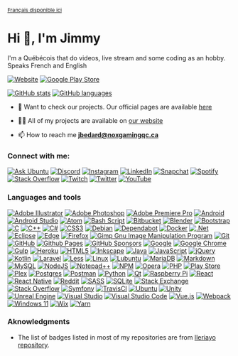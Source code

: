 <sup>[Français disponible ici](README/README_FR.md)</sup>

# Hi 👋, I'm Jimmy

I'm a Québécois that do videos, live stream and some coding as an hobby. Speaks French and English

[![Website](https://img.shields.io/website?url=https%3A%2F%2Fnoxgamingqc.ca&style=for-the-badge&labelColor=333333)](https://www.noxgamingqc.ca)
[![Google Play Store](https://img.shields.io/badge/Google%20Play%20Store-414141?style=for-the-badge&logo=google-play&&link=https%3A%2F%2Fplay.google.com%2Fstore%2Fapps%2Fdev%3Fid%3D5595986730731726399&logoColor=%23ffffff)](https://play.google.com/store/apps/dev?id=5595986730731726399)

[![GitHub stats](https://github-readme-stats.vercel.app/api?username=noxgamingqc&show_icons=true&theme=dracula&include_all_commits=true&count_private=true)](#)
[![GitHub languages](https://github-readme-stats.vercel.app/api/top-langs/?username=noxgamingqc&layout=compact&langs_count=7&theme=dracula)](#)


- 🔭 Want to check our projects. Our official pages are available [here](https://github.noxgamingqc.ca)

<!--- 🌱 I’m currently learning N/A -->

- 👨‍💻 All of my projects are available on [our website](https://www.noxgamingqc.ca/en-ca/about_us/projects)

- 📫 How to reach me **jbedard@noxgamingqc.ca**

### Connect with me:

[![Ask Ubuntu](https://img.shields.io/stackexchange/askubuntu/r/739492?style=for-the-badge&label=Ask%20Ubuntu&logo=askubuntu&logoColor=%23ffffff&labelColor=E95420&color=E95420)](https://askubuntu.com/users/739492 "Ask Ubuntu")
[![Discord](https://img.shields.io/discord/938558244924829756.svg?style=for-the-badge&logo=discord&logoColor=white&label=%20&labelColor=5865F2&color=5865F2)](https://noxgamingqc.ca/discord "Join our discord server")
[![Instagram](https://img.shields.io/badge/Instagram-%23E4405F.svg?style=for-the-badge&logo=Instagram&logoColor=white)](https://instagram.com/noxgamingqc "Instagram")
[![LinkedIn](https://img.shields.io/badge/linkedin-%230077B5.svg?style=for-the-badge&logo=linkedin&logoColor=white)](https://linkedin.com/in/noxgamingqc "LinkedIn")
[![Snapchat](https://img.shields.io/badge/Snapchat-%23FFFC00.svg?style=for-the-badge&logo=Snapchat&logoColor=white)](https://snapchat.com/add/NoxGamingQC "Snapchat")
[![Spotify](https://img.shields.io/badge/Spotify-1ED760?style=for-the-badge&logo=spotify&logoColor=white)](https://open.spotify.com/user/howlnox22607 "Spotify")
[![Stack Overflow](https://img.shields.io/stackexchange/stackoverflow/r/8650826?style=for-the-badge&label=Stack%20Overflow&logo=stackoverflow&logoColor=%23ffffff&labelColor=FE7A16&color=FE7A16)](https://stackoverflow.com/users/8650826 "Stack overflow")
[![Twitch](https://img.shields.io/twitch/status/noxgamingqc?style=for-the-badge&logo=twitch&logoColor=%23ffffff&labelColor=9146FF)](https://twitch.tv/noxgamingqc "Twitch")
[![Twitter](https://img.shields.io/badge/Twitter-%231DA1F2.svg?style=for-the-badge&logo=Twitter&logoColor=white)](https://twitter.com/noxgamingqc "Twitter")
[![YouTube](https://img.shields.io/youtube/channel/subscribers/UCytKDUapog2tnJD4XenehiQ.svg?style=for-the-badge&logo=YouTube&logoColor=white&color=E05D44&labelColor=E05D44&label=YouTube)](https://www.youtube.com/@noxgamingqc "YouTube")

### Languages and tools

[![Adobe Illustrator](https://img.shields.io/badge/-%23FF9A00.svg?style=for-the-badge&logo=adobe%20illustrator&logoColor=white)](# "Adobe Illustrator")
[![Adobe Photoshop](https://img.shields.io/badge/-%2331A8FF.svg?style=for-the-badge&logo=adobe%20photoshop&logoColor=white)](# "Adobe Photoshop")
[![Adobe Premiere Pro](https://img.shields.io/badge/-9999FF.svg?style=for-the-badge&logo=Adobe%20Premiere%20Pro&logoColor=white)](# "Adobe Premiere Pro")
[![Android](https://img.shields.io/badge/-3DDC84?style=for-the-badge&logo=android&logoColor=white)](# "Android")
[![Android Studio](https://img.shields.io/badge/-3DDC84.svg?style=for-the-badge&logo=android-studio&logoColor=white)](# "Android Studio")
[![Atom](https://img.shields.io/badge/-%2366595C.svg?style=for-the-badge&logo=atom&logoColor=white)](# "Atom")
[![Bash Script](https://img.shields.io/badge/-%23121011.svg?style=for-the-badge&logo=gnu-bash&logoColor=white)](# "Shell Script")
[![Bitbucket](https://img.shields.io/badge/-%230047B3.svg?style=for-the-badge&logo=bitbucket&logoColor=white)](# "Bitbucket")
[![Blender](https://img.shields.io/badge/-%23F5792A.svg?style=for-the-badge&logo=blender&logoColor=white)](# "Blender")
[![Bootstrap](https://img.shields.io/badge/-%238511FA.svg?style=for-the-badge&logo=bootstrap&logoColor=white)](# "Bootstrap")
[![C](https://img.shields.io/badge/-%2300599C.svg?style=for-the-badge&logo=c&logoColor=white)](# "C")
[![C++](https://img.shields.io/badge/-%2300599C.svg?style=for-the-badge&logo=c%2B%2B&logoColor=white)](# "C++")
[![C#](https://img.shields.io/badge/-%23239120.svg?style=for-the-badge&logo=c-sharp&logoColor=white)](# "C#")
[![CSS3](https://img.shields.io/badge/-%231572B6.svg?style=for-the-badge&logo=css3&logoColor=white)](# "CSS3")
[![Debian](https://img.shields.io/badge/-D70A53?style=for-the-badge&logo=debian&logoColor=white)](# "Debian")
[![Dependabot](https://img.shields.io/badge/-025E8C?style=for-the-badge&logo=dependabot&logoColor=white)](# "Dependabot")
[![Docker](https://img.shields.io/badge/-%230db7ed.svg?style=for-the-badge&logo=docker&logoColor=white)](# "Docker")
[![.Net](https://img.shields.io/badge/-5C2D91?style=for-the-badge&logo=.net&logoColor=white)](# ".Net")
[![Eclipse](https://img.shields.io/badge/-FE7A16.svg?style=for-the-badge&logo=Eclipse&logoColor=white)](# "Eclipse")
[![Edge](https://img.shields.io/badge/-0078D7?style=for-the-badge&logo=Microsoft-edge&logoColor=white)](# "Edge")
[![Firefox](https://img.shields.io/badge/-FF7139?style=for-the-badge&logo=Firefox-Browser&logoColor=white)](# "Firefox")
[![Gimp Gnu Image Manipulation Program](https://img.shields.io/badge/-657D8B?style=for-the-badge&logo=gimp&logoColor=FFFFFF)](# "Gimp Gnu Image Manipulation Program")
[![Git](https://img.shields.io/badge/-%23F05033.svg?style=for-the-badge&logo=git&logoColor=white)](# "Git")
[![GitHub](https://img.shields.io/badge/-%23121011.svg?style=for-the-badge&logo=github&logoColor=white)](# "GitHub")
[![Github Pages](https://img.shields.io/badge/-121013?style=for-the-badge&logo=github&logoColor=white)](# "Github Pages")
[![GitHub Sponsors](https://img.shields.io/badge/-%23121011.svg?style=for-the-badge&logo=github-sponsors)](# "GitHub Sponsors")
[![Google](https://img.shields.io/badge/-4285F4?style=for-the-badge&logo=google&logoColor=white)](# "Google")
[![Google Chrome](https://img.shields.io/badge/-4285F4?style=for-the-badge&logo=GoogleChrome&logoColor=white)](# "Google Chrome")
[![Gulp](https://img.shields.io/badge/-%23CF4647.svg?style=for-the-badge&logo=gulp&logoColor=white)](# "Gulp")
[![Heroku](https://img.shields.io/badge/-%23430098.svg?style=for-the-badge&logo=heroku&logoColor=white)](# "Heroku")
[![HTML5](https://img.shields.io/badge/-%23E34F26.svg?style=for-the-badge&logo=html5&logoColor=white)](# "HTML5")
[![Inkscape](https://img.shields.io/badge/-e0e0e0?style=for-the-badge&logo=inkscape&logoColor=080A13)](# "Inkscape")
[![Java](https://img.shields.io/badge/-%23ED8B00.svg?style=for-the-badge&logo=openjdk&logoColor=white)](# "Java")
[![JavaScript](https://img.shields.io/badge/-%23323330.svg?style=for-the-badge&logo=javascript&logoColor=%23F7DF1E)](# "JavaScript")
[![jQuery](https://img.shields.io/badge/-%230769AD.svg?style=for-the-badge&logo=jquery&logoColor=white)](# "jQuery")
[![Kotlin](https://img.shields.io/badge/-%237F52FF.svg?style=for-the-badge&logo=kotlin&logoColor=white)](# "Kotlin")
[![Laravel](https://img.shields.io/badge/-%23FF2D20.svg?style=for-the-badge&logo=laravel&logoColor=white)](# "Laravel")
[![Less](https://img.shields.io/badge/-2B4C80?style=for-the-badge&logo=less&logoColor=white)](# "Less")
[![Linux](https://img.shields.io/badge/-FCC624?style=for-the-badge&logo=linux&logoColor=black)](# "Linux")
[![Lubuntu](https://img.shields.io/badge/-%230065C2?style=for-the-badge&logo=lubuntu&logoColor=white)](# "Lubuntu")
[![MariaDB](https://img.shields.io/badge/-003545?style=for-the-badge&logo=mariadb&logoColor=white)](# "MariaDB")
[![Markdown](https://img.shields.io/badge/-%23000000.svg?style=for-the-badge&logo=markdown&logoColor=white)](# "Markdown")
[![MySQL](https://img.shields.io/badge/-%2300f.svg?style=for-the-badge&logo=mysql&logoColor=white)](# "MySQL")
[![NodeJS](https://img.shields.io/badge/-6DA55F?style=for-the-badge&logo=node.js&logoColor=white)](# "NodeJS")
[![Notepad++](https://img.shields.io/badge/-90E59A.svg?style=for-the-badge&logo=notepad%2b%2b&logoColor=black)](# "Notepad++")
[![NPM](https://img.shields.io/badge/-%23CB3837.svg?style=for-the-badge&logo=npm&logoColor=white)](# "NPM")
[![Opera](https://img.shields.io/badge/-FF1B2D?style=for-the-badge&logo=Opera&logoColor=white)](# "Opera")
[![PHP](https://img.shields.io/badge/-%23777BB4.svg?style=for-the-badge&logo=php&logoColor=white)](# "PHP")
[![Play Store](https://img.shields.io/badge/-414141?style=for-the-badge&logo=google-play&logoColor=white)](# "Play Store")
[![Plex](https://img.shields.io/badge/-%23E5A00D.svg?style=for-the-badge&logo=plex&logoColor=white)](# "Plex")
[![Postgres](https://img.shields.io/badge/-%23316192.svg?style=for-the-badge&logo=postgresql&logoColor=white)](# "Postgres")
[![Postman](https://img.shields.io/badge/-FF6C37?style=for-the-badge&logo=postman&logoColor=white)](# "Postman")
[![Python](https://img.shields.io/badge/-3670A0?style=for-the-badge&logo=python&logoColor=ffdd54)](# "Python")
[![Qt](https://img.shields.io/badge/-%23217346.svg?style=for-the-badge&logo=Qt&logoColor=white)](# "Qt")
[![Raspberry Pi](https://img.shields.io/badge/-B61040.svg?style=for-the-badge&logo=Raspberry-pi&logoColor=white)](# "Raspberry Pi")
[![React](https://img.shields.io/badge/-%2320232a.svg?style=for-the-badge&logo=react&logoColor=%2361DAFB)](# "React")
[![React Native](https://img.shields.io/badge/-%2320232a.svg?style=for-the-badge&logo=react&logoColor=%2361DAFB)](# "React Native")
[![Reddit](https://img.shields.io/badge/-%23FF4500.svg?style=for-the-badge&logo=Reddit&logoColor=white)](# "Reddit")
[![SASS](https://img.shields.io/badge/-hotpink.svg?style=for-the-badge&logo=SASS&logoColor=white)](# "SASS")
[![SQLite](https://img.shields.io/badge/-%2307405e.svg?style=for-the-badge&logo=sqlite&logoColor=white)](# "SQLite")
[![Stack Exchange](https://img.shields.io/badge/-%23ffffff.svg?style=for-the-badge&logo=StackExchange)](# "Stack Exchange")
[![Stack Overflow](https://img.shields.io/badge/-FE7A16?style=for-the-badge&logo=stack-overflow&logoColor=white)](# "Stack Overflow")
[![Symfony](https://img.shields.io/badge/-%23000000.svg?style=for-the-badge&logo=symfony&logoColor=white)](# "Symfony")
[![TravisCI](https://img.shields.io/badge/-%232B2F33.svg?style=for-the-badge&logo=travis&logoColor=white)](# "TravisCI")
[![Ubuntu](https://img.shields.io/badge/-E95420?style=for-the-badge&logo=ubuntu&logoColor=white)](# "Ubuntu")
[![Unity](https://img.shields.io/badge/-%23000000.svg?style=for-the-badge&logo=unity&logoColor=white)](# "Unity")
[![Unreal Engine](https://img.shields.io/badge/-%23313131.svg?style=for-the-badge&logo=unrealengine&logoColor=white)](# "Unreal Engine")
[![Visual Studio](https://img.shields.io/badge/-5C2D91.svg?style=for-the-badge&logo=visual-studio&logoColor=white)](# "Visual Studio")
[![Visual Studio Code](https://img.shields.io/badge/-0078d7.svg?style=for-the-badge&logo=visual-studio-code&logoColor=white)](# "Visual Studio Code")
[![Vue.js](https://img.shields.io/badge/-%2335495e.svg?style=for-the-badge&logo=vuedotjs&logoColor=%234FC08D)](# "Vue.js")
[![Webpack](https://img.shields.io/badge/-%238DD6F9.svg?style=for-the-badge&logo=webpack&logoColor=black)](# "Webpack")
[![Windows 11](https://img.shields.io/badge/-%230079d5.svg?style=for-the-badge&logo=Windows%2011&logoColor=white)](# "Windows 11")
[![Wix](https://img.shields.io/badge/-000?style=for-the-badge&logo=wix&logoColor=white)](# "Wix")
[![Yarn](https://img.shields.io/badge/-%232C8EBB.svg?style=for-the-badge&logo=yarn&logoColor=white)](# "Yarn")

### Aknowledgments
- The list of badges listed in most of my repositories are from [Ileriayo repository](https://github.com/Ileriayo/markdown-badges).
